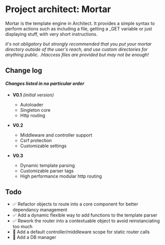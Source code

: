 # Project architect: Mortar
Mortar is the template engine in Architect.
It provides a simple syntax to perform actions such as including a file, getting a \_GET variable or just displaying stuff, with very short instructions.

_it's not obligatory but strongly recommended that you put your mortar directory outside of the user's reach, and use custom directories for anything public. .htaccess files are provided but may not be enough!_

## Change log
#### _Changes listed in no particular order_

* __V0.1__ _(initial version)_
    * Autoloader
    * Singleton core
    * Http routing

* __V0.2__
    * Middleware and controller support
    * Csrf protection
    * Customizable settings

* __V0.3__
    * Dynamic template parsing
    * Customizable parser tags
    * High performance modular http routing

## Todo
* ✅ Refactor objects to route into a core component for better dependancy management
* ✅ Add a dynamic flexible way to add functions to the template parser
* ✅ Rework the router into a contextuable object to avoid reinstanciating too much
* 🚧 Add a default controller/middleware scope for static router calls
* 🚧 Add a DB manager